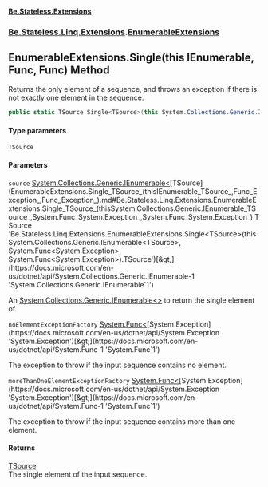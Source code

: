 #### [Be.Stateless.Extensions](README.md 'README')
### [Be.Stateless.Linq.Extensions](Be.Stateless.Linq.Extensions.md 'Be.Stateless.Linq.Extensions').[EnumerableExtensions](EnumerableExtensions.md 'Be.Stateless.Linq.Extensions.EnumerableExtensions')

## EnumerableExtensions.Single<TSource>(this IEnumerable<TSource>, Func<Exception>, Func<Exception>) Method

Returns the only element of a sequence, and throws an exception if there is not exactly one element in the sequence.

```csharp
public static TSource Single<TSource>(this System.Collections.Generic.IEnumerable<TSource> source, System.Func<System.Exception> noElementExceptionFactory, System.Func<System.Exception> moreThanOneElementExceptionFactory);
```
#### Type parameters

<a name='Be.Stateless.Linq.Extensions.EnumerableExtensions.Single_TSource_(thisSystem.Collections.Generic.IEnumerable_TSource_,System.Func_System.Exception_,System.Func_System.Exception_).TSource'></a>

`TSource`
#### Parameters

<a name='Be.Stateless.Linq.Extensions.EnumerableExtensions.Single_TSource_(thisSystem.Collections.Generic.IEnumerable_TSource_,System.Func_System.Exception_,System.Func_System.Exception_).source'></a>

`source` [System.Collections.Generic.IEnumerable&lt;](https://docs.microsoft.com/en-us/dotnet/api/System.Collections.Generic.IEnumerable-1 'System.Collections.Generic.IEnumerable`1')[TSource](EnumerableExtensions.Single_TSource_(thisIEnumerable_TSource_,Func_Exception_,Func_Exception_).md#Be.Stateless.Linq.Extensions.EnumerableExtensions.Single_TSource_(thisSystem.Collections.Generic.IEnumerable_TSource_,System.Func_System.Exception_,System.Func_System.Exception_).TSource 'Be.Stateless.Linq.Extensions.EnumerableExtensions.Single<TSource>(this System.Collections.Generic.IEnumerable<TSource>, System.Func<System.Exception>, System.Func<System.Exception>).TSource')[&gt;](https://docs.microsoft.com/en-us/dotnet/api/System.Collections.Generic.IEnumerable-1 'System.Collections.Generic.IEnumerable`1')

An [System.Collections.Generic.IEnumerable&lt;&gt;](https://docs.microsoft.com/en-us/dotnet/api/System.Collections.Generic.IEnumerable-1 'System.Collections.Generic.IEnumerable`1') to return the single element of.

<a name='Be.Stateless.Linq.Extensions.EnumerableExtensions.Single_TSource_(thisSystem.Collections.Generic.IEnumerable_TSource_,System.Func_System.Exception_,System.Func_System.Exception_).noElementExceptionFactory'></a>

`noElementExceptionFactory` [System.Func&lt;](https://docs.microsoft.com/en-us/dotnet/api/System.Func-1 'System.Func`1')[System.Exception](https://docs.microsoft.com/en-us/dotnet/api/System.Exception 'System.Exception')[&gt;](https://docs.microsoft.com/en-us/dotnet/api/System.Func-1 'System.Func`1')

The exception to throw if the input sequence contains no element.

<a name='Be.Stateless.Linq.Extensions.EnumerableExtensions.Single_TSource_(thisSystem.Collections.Generic.IEnumerable_TSource_,System.Func_System.Exception_,System.Func_System.Exception_).moreThanOneElementExceptionFactory'></a>

`moreThanOneElementExceptionFactory` [System.Func&lt;](https://docs.microsoft.com/en-us/dotnet/api/System.Func-1 'System.Func`1')[System.Exception](https://docs.microsoft.com/en-us/dotnet/api/System.Exception 'System.Exception')[&gt;](https://docs.microsoft.com/en-us/dotnet/api/System.Func-1 'System.Func`1')

The exception to throw if the input sequence contains more than one element.

#### Returns
[TSource](EnumerableExtensions.Single_TSource_(thisIEnumerable_TSource_,Func_Exception_,Func_Exception_).md#Be.Stateless.Linq.Extensions.EnumerableExtensions.Single_TSource_(thisSystem.Collections.Generic.IEnumerable_TSource_,System.Func_System.Exception_,System.Func_System.Exception_).TSource 'Be.Stateless.Linq.Extensions.EnumerableExtensions.Single<TSource>(this System.Collections.Generic.IEnumerable<TSource>, System.Func<System.Exception>, System.Func<System.Exception>).TSource')  
The single element of the input sequence.